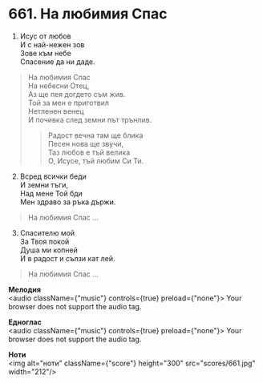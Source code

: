 # 661. На любимия Спас

1. Исус от любов  
И с най-нежен зов  
Зове към небе  
Спасение да ни даде.  

> На любимия Спас  
> На небесни Отец,  
> Аз ще пея догдето съм жив.  
> Той за мен е приготвил  
> Нетленен венец  
> И почивка след земни път трънлив.  
> > Радост вечна там ще блика  
> > Песен нова ще звучи,  
> > Таз любов е тъй велика  
> > О, Исусе, тъй любим Си Ти.  

2. Всред всички беди  
И земни тъги,  
Над мене Той бди  
Мен здраво за ръка държи.  

> На любимия Спас ...  

3. Спасителю мой  
За Твоя покой  
Душа ми копней  
И в радост и сълзи кат лей.  

> На любимия Спас ...

**Мелодия**  
<audio className={"music"} controls={true} preload={"none"}>
    <source src="mp3/661.mp3" type="audio/mpeg"/>
    Your browser does not support the audio tag.
</audio>

**Едноглас**  
<audio className={"music"} controls={true} preload={"none"}>
    <source src="transp/661.mp3" type="audio/mpeg"/>
    Your browser does not support the audio tag.
</audio>

**Ноти**  
<img alt="ноти" className={"score"} height="300" src="scores/661.jpg" width="212"/>
